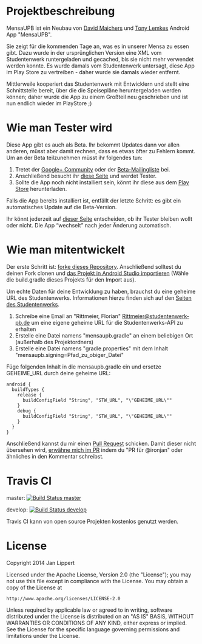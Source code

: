 # Projektbeschreibung

MensaUPB ist ein Neubau von [David Maichers](https://plus.google.com/112214633916360855280) und
[Tony Lemkes](https://plus.google.com/104836562609964067147) Android App "MensaUPB".

Sie zeigt für die kommenden Tage an, was es in unserer Mensa zu essen gibt. Dazu wurde in der
ursprünglichen Version eine XML vom Studentenwerk runtergeladen und gecached, bis sie nicht mehr
verwendet werden konnte. Es wurde damals vom Studentenwerk untersagt, diese App im Play Store zu
vertreiben - daher wurde sie damals wieder entfernt.

Mittlerweile kooperiert das Studentenwerk mit Entwicklern und stellt eine Schnittstelle bereit,
über die die Speisepläne heruntergeladen werden können; daher wurde die App zu einem Großteil neu
geschrieben und ist nun endlich wieder im PlayStore ;)

# Wie man Tester wird

Diese App gibt es auch als Beta. Ihr bekommt Updates dann vor allen anderen, müsst aber damit rechnen,
dass es etwas öfter zu Fehlern kommt. Um an der Beta teilzunehmen müsst ihr folgendes tun:

 1. Tretet der [Google+ Community](https://plus.google.com/communities/100748776402713947129) oder
    der [Beta-Mailingliste](https://groups.google.com/d/forum/mensa-upb-beta) bei.
 1. Anschließend besucht ihr [diese Seite](https://play.google.com/apps/testing/de.ironjan.mensaupb)
    und werdet Tester.
 1. Sollte die App noch nicht installiert sein, könnt ihr diese aus dem [Play Store](https://play.google.com/store/apps/details?id=de.ironjan.mensaupb&ah=mtuRGeIHXZJvg6tT3jRCpoTO8fE)
    herunterladen.

Falls die App bereits installiert ist, entfällt der letzte Schritt: es gibt ein automatisches Update
auf die Beta-Version.

Ihr könnt jederzeit auf [dieser Seite](https://play.google.com/apps/testing/de.ironjan.mensaupb)
entscheiden, ob ihr Tester bleiben wollt oder nicht. Die App “wechselt” nach jeder Änderung
automatisch.

# Wie man mitentwickelt

Der erste Schritt ist: [forke dieses Repository](https://help.github.com/articles/using-pull-requests/). Anschließend solltest du deinen Fork clonen und [das Projekt in Android Studio importieren](http://stackoverflow.com/questions/27570516/how-to-open-an-existing-project-in-android-studio) (Wähle die build.gradle dieses Projekts für den Import aus).

Um echte Daten für deine Entwicklung zu haben, brauchst du eine geheime URL des Studentenwerks. Informationen hierzu finden sich auf den [Seiten des Studentenwerks](http://www.studentenwerk-pb.de/gastronomie/rahmenbedingungen-fuer-speiseplan-nutzung/). 

1. Schreibe eine Email an "Rittmeier, Florian" <Rittmeier@studentenwerk-pb.de> um eine eigene geheime URL für 
die Studentenwerks-API zu erhalten
2. Erstelle eine Datei namens "mensaupb.gradle" an einem beliebigen Ort (außerhalb des Projektordners)
3. Erstelle eine Datei namens "gradle.properties" mit dem Inhalt "mensaupb.signing=Pfad_zu_obiger_Datei"

Füge folgenden Inhalt in die mensaupb.gradle ein und ersetze GEHEIME_URL durch deine geheime URL:

```
android {
  buildTypes {
    release {
      buildConfigField "String", "STW_URL", "\"GEHEIME_URL\""
    }
    debug {
      buildConfigField "String", "STW_URL", "\"GEHEIME_URL\""
    }
  }
}
```

Anschließend kannst du mir einen [Pull Request](https://help.github.com/articles/using-pull-requests/) schicken. Damit dieser nicht übersehen wird, [erwähne mich im PR](https://github.com/blog/821) indem du "PR für @ironjan" oder ähnliches in den Kommentar schreibst.

# Travis CI

master: [![Build Status master](https://travis-ci.org/ironjan/MensaUPB.svg?branch=master)](https://travis-ci.org/ironjan/MensaUPB)

develop: [![Build Status develop](https://travis-ci.org/ironjan/MensaUPB.svg?branch=develop)](https://travis-ci.org/ironjan/MensaUPB)

Travis CI kann von open source Projekten kostenlos genutzt werden.

# License

Copyright 2014 Jan Lippert

Licensed under the Apache License, Version 2.0 (the "License");
you may not use this file except in compliance with the License.
You may obtain a copy of the License at

    http://www.apache.org/licenses/LICENSE-2.0

Unless required by applicable law or agreed to in writing, software
distributed under the License is distributed on an "AS IS" BASIS,
WITHOUT WARRANTIES OR CONDITIONS OF ANY KIND, either express or implied.
See the License for the specific language governing permissions and
limitations under the License.
